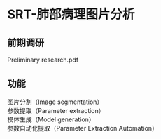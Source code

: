 # SRT-肺部病理图片分析
## 前期调研
Preliminary research.pdf
## 功能
图片分割（Image segmentation） \
参数提取（Parameter extraction）\
模体生成（Model generation）\
参数自动化提取（Parameter Extraction Automation）
